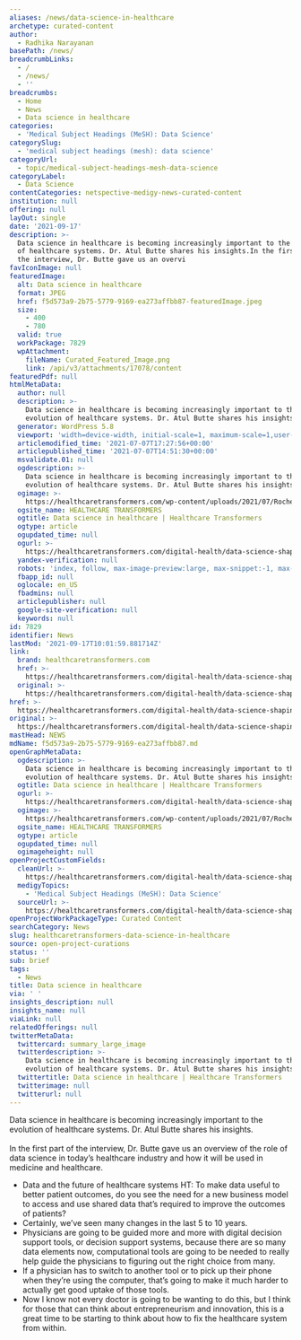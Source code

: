 ```yaml
---
aliases: /news/data-science-in-healthcare
archetype: curated-content
author:
  - Radhika Narayanan
basePath: /news/
breadcrumbLinks:
  - /
  - /news/
  - ''
breadcrumbs:
  - Home
  - News
  - Data science in healthcare
categories:
  - 'Medical Subject Headings (MeSH): Data Science'
categorySlug:
  - 'medical subject headings (mesh): data science'
categoryUrl:
  - topic/medical-subject-headings-mesh-data-science
categoryLabel:
  - Data Science
contentCategories: netspective-medigy-news-curated-content
institution: null
offering: null
layOut: single
date: '2021-09-17'
description: >-
  Data science in healthcare is becoming increasingly important to the evolution
  of healthcare systems. Dr. Atul Butte shares his insights.In the first part of
  the interview, Dr. Butte gave us an overvi
favIconImage: null
featuredImage:
  alt: Data science in healthcare
  format: JPEG
  href: f5d573a9-2b75-5779-9169-ea273affbb87-featuredImage.jpeg
  size:
    - 400
    - 780
  valid: true
  workPackage: 7829
  wpAttachment:
    fileName: Curated_Featured_Image.png
    link: /api/v3/attachments/17078/content
featuredPdf: null
htmlMetaData:
  author: null
  description: >-
    Data science in healthcare is becoming increasingly important to the
    evolution of healthcare systems. Dr. Atul Butte shares his insights.
  generator: WordPress 5.8
  viewport: 'width=device-width, initial-scale=1, maximum-scale=1,user-scalable=0'
  articlemodified_time: '2021-07-07T17:27:56+00:00'
  articlepublished_time: '2021-07-07T14:51:30+00:00'
  msvalidate.01: null
  ogdescription: >-
    Data science in healthcare is becoming increasingly important to the
    evolution of healthcare systems. Dr. Atul Butte shares his insights.
  ogimage: >-
    https://healthcaretransformers.com/wp-content/uploads/2021/07/Roche_AtulButte_V02_ContentImage01.png
  ogsite_name: HEALTHCARE TRANSFORMERS
  ogtitle: Data science in healthcare | Healthcare Transformers
  ogtype: article
  ogupdated_time: null
  ogurl: >-
    https://healthcaretransformers.com/digital-health/data-science-shaping-healthcare/
  yandex-verification: null
  robots: 'index, follow, max-image-preview:large, max-snippet:-1, max-video-preview:-1'
  fbapp_id: null
  oglocale: en_US
  fbadmins: null
  articlepublisher: null
  google-site-verification: null
  keywords: null
id: 7829
identifier: News
lastMod: '2021-09-17T10:01:59.881714Z'
link:
  brand: healthcaretransformers.com
  href: >-
    https://healthcaretransformers.com/digital-health/data-science-shaping-healthcare/
  original: >-
    https://healthcaretransformers.com/digital-health/data-science-shaping-healthcare/
href: >-
  https://healthcaretransformers.com/digital-health/data-science-shaping-healthcare/
original: >-
  https://healthcaretransformers.com/digital-health/data-science-shaping-healthcare/
mastHead: NEWS
mdName: f5d573a9-2b75-5779-9169-ea273affbb87.md
openGraphMetaData:
  ogdescription: >-
    Data science in healthcare is becoming increasingly important to the
    evolution of healthcare systems. Dr. Atul Butte shares his insights.
  ogtitle: Data science in healthcare | Healthcare Transformers
  ogurl: >-
    https://healthcaretransformers.com/digital-health/data-science-shaping-healthcare/
  ogimage: >-
    https://healthcaretransformers.com/wp-content/uploads/2021/07/Roche_AtulButte_V02_ContentImage01.png
  ogsite_name: HEALTHCARE TRANSFORMERS
  ogtype: article
  ogupdated_time: null
  ogimageheight: null
openProjectCustomFields:
  cleanUrl: >-
    https://healthcaretransformers.com/digital-health/data-science-shaping-healthcare/
  medigyTopics:
    - 'Medical Subject Headings (MeSH): Data Science'
  sourceUrl: >-
    https://healthcaretransformers.com/digital-health/data-science-shaping-healthcare/
openProjectWorkPackageType: Curated Content
searchCategory: News
slug: healthcaretransformers-data-science-in-healthcare
source: open-project-curations
status: ''
sub: brief
tags:
  - News
title: Data science in healthcare
via: ' '
insights_description: null
insights_name: null
viaLink: null
relatedOfferings: null
twitterMetaData:
  twittercard: summary_large_image
  twitterdescription: >-
    Data science in healthcare is becoming increasingly important to the
    evolution of healthcare systems. Dr. Atul Butte shares his insights.
  twittertitle: Data science in healthcare | Healthcare Transformers
  twitterimage: null
  twitterurl: null
---
```

<p>Data science in healthcare is becoming increasingly important to the evolution of healthcare systems. Dr. Atul Butte shares his insights.<br><br>In the first part of the interview, Dr. Butte gave us an overview of the role of data science in today’s healthcare industry and how it will be used in medicine and healthcare.</p><ul><li>Data and the future of healthcare systems HT: To make data useful to better patient outcomes, do you see the need for a new business model to access and use shared data that’s required to improve the outcomes of patients?</li><li>Certainly, we’ve seen many changes in the last 5 to 10 years.</li><li>Physicians are going to be guided more and more with digital decision support tools, or decision support systems, because there are so many data elements now, computational tools are going to be needed to really help guide the physicians to figuring out the right choice from many.</li><li>If a physician has to switch to another tool or to pick up their phone when they’re using the computer, that’s going to make it much harder to actually get good uptake of those tools.</li><li>Now I know not every doctor is going to be wanting to do this, but I think for those that can think about entrepreneurism and innovation, this is a great time to be starting to think about how to fix the healthcare system from within.</li></ul>